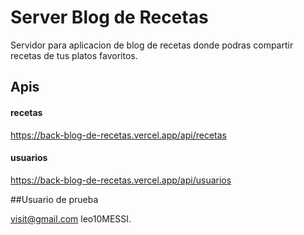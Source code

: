 # Server Blog de Recetas

Servidor para aplicacion de blog de recetas donde podras compartir recetas de tus platos favoritos.

## Apis

#### recetas

https://back-blog-de-recetas.vercel.app/api/recetas

#### usuarios

https://back-blog-de-recetas.vercel.app/api/usuarios

##Usuario de prueba

visit@gmail.com
leo10MESSI.
